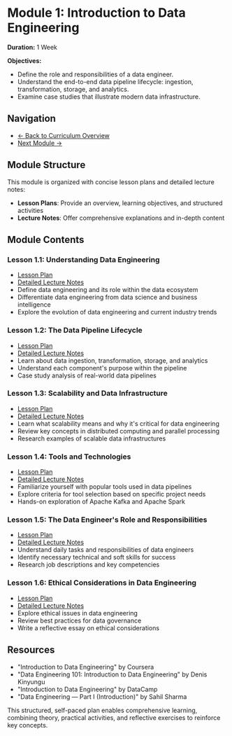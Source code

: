 # Module 1: Introduction to Data Engineering

**Duration:** 1 Week

**Objectives:**
- Define the role and responsibilities of a data engineer.
- Understand the end-to-end data pipeline lifecycle: ingestion, transformation, storage, and analytics.
- Examine case studies that illustrate modern data infrastructure.

## Navigation
- [← Back to Curriculum Overview](../README.md)
- [Next Module →](../02-programming-foundations/README.md)

## Module Structure
This module is organized with concise lesson plans and detailed lecture notes:
- **Lesson Plans**: Provide an overview, learning objectives, and structured activities
- **Lecture Notes**: Offer comprehensive explanations and in-depth content

## Module Contents

### Lesson 1.1: Understanding Data Engineering
- [Lesson Plan](./1.1-understanding-data-engineering.md)
- [Detailed Lecture Notes](./lectures/lesson-1-1.md)
- Define data engineering and its role within the data ecosystem
- Differentiate data engineering from data science and business intelligence
- Explore the evolution of data engineering and current industry trends

### Lesson 1.2: The Data Pipeline Lifecycle
- [Lesson Plan](./1.2-data-pipeline-lifecycle.md)
- [Detailed Lecture Notes](./lectures/lesson-1-2.md)
- Learn about data ingestion, transformation, storage, and analytics
- Understand each component's purpose within the pipeline
- Case study analysis of real-world data pipelines

### Lesson 1.3: Scalability and Data Infrastructure
- [Lesson Plan](./1.3-scalability-and-infrastructure.md)
- [Detailed Lecture Notes](./lectures/lesson-1-3.md)
- Learn what scalability means and why it's critical for data engineering
- Review key concepts in distributed computing and parallel processing
- Research examples of scalable data infrastructures

### Lesson 1.4: Tools and Technologies
- [Lesson Plan](./1.4-tools-and-technologies.md)
- [Detailed Lecture Notes](./lectures/lesson-1-4.md)
- Familiarize yourself with popular tools used in data pipelines
- Explore criteria for tool selection based on specific project needs
- Hands-on exploration of Apache Kafka and Apache Spark

### Lesson 1.5: The Data Engineer's Role and Responsibilities
- [Lesson Plan](./1.5-data-engineer-role.md)
- [Detailed Lecture Notes](./lectures/lesson-1-5.md)
- Understand daily tasks and responsibilities of data engineers
- Identify necessary technical and soft skills for success
- Research job descriptions and key competencies

### Lesson 1.6: Ethical Considerations in Data Engineering
- [Lesson Plan](./1.6-ethical-considerations.md)
- [Detailed Lecture Notes](./lectures/lesson-1-6.md)
- Explore ethical issues in data engineering
- Review best practices for data governance
- Write a reflective essay on ethical considerations

## Resources
- "Introduction to Data Engineering" by Coursera
- "Data Engineering 101: Introduction to Data Engineering" by Denis Kinyungu
- "Introduction to Data Engineering" by DataCamp
- "Data Engineering — Part I (Introduction)" by Sahil Sharma

This structured, self-paced plan enables comprehensive learning, combining theory, practical activities, and reflective exercises to reinforce key concepts.